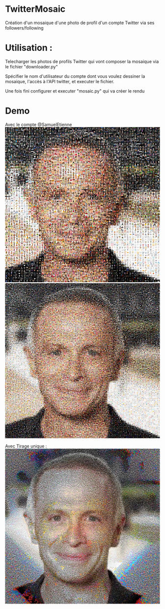 # TwitterMosaic

Création d'un mosaique d'une photo de profil d'un compte Twitter via ses followers/following

# Utilisation :
Telecharger les photos de profils Twitter qui vont composer la mosaique via le fichier "downloader.py"

Spécifier le nom d'utilisateur du compte dont vous voulez dessiner la mosaique, l'accès à l'API twitter, et executer le fichier.

Une fois fini configurer et executer "mosaic.py" qui va créer le rendu



# Demo
Avec le compte @SamuelEtienne
![](demo/med.jpg)
![](demo/large.jpg)

Avec Tirage unique :
![](demo/uniq.jpg)
